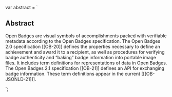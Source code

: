 var abstract = `

## Abstract

Open Badges are visual symbols of accomplishments packed with verifiable metadata according to the Open Badges specification. The Open Badges 2.0 specification [[OB-20]] defines the properties necessary to define an achievement and award it to a recipient, as well as procedures for verifying badge authenticity and “baking” badge information into portable image files. It includes term definitions for representations of data in Open Badges. The Open Badges 2.1 specification [[OB-21]] defines an API for exchanging badge information. These term definitions appear in the current [[[OB-JSONLD-21]]].

`;
